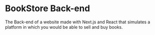 # BookStore Back-end
The Back-end of a website made with Next.js and React that simulates a platform in which you would be able to sell and buy books.
